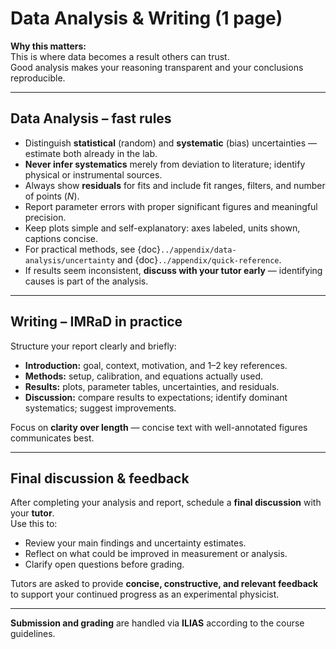 # Data Analysis & Writing (1 page)

**Why this matters:**  
This is where data becomes a result others can trust.  
Good analysis makes your reasoning transparent and your conclusions reproducible.

---

## Data Analysis – fast rules
- Distinguish **statistical** (random) and **systematic** (bias) uncertainties — estimate both already in the lab.  
- **Never infer systematics** merely from deviation to literature; identify physical or instrumental sources.  
- Always show **residuals** for fits and include fit ranges, filters, and number of points (*N*).  
- Report parameter errors with proper significant figures and meaningful precision.  
- Keep plots simple and self-explanatory: axes labeled, units shown, captions concise.  
- For practical methods, see {doc}`../appendix/data-analysis/uncertainty` and {doc}`../appendix/quick-reference`.  
- If results seem inconsistent, **discuss with your tutor early** — identifying causes is part of the analysis.

---

## Writing – IMRaD in practice
Structure your report clearly and briefly:

- **Introduction:** goal, context, motivation, and 1–2 key references.  
- **Methods:** setup, calibration, and equations actually used.  
- **Results:** plots, parameter tables, uncertainties, and residuals.  
- **Discussion:** compare results to expectations; identify dominant systematics; suggest improvements.  

Focus on **clarity over length** — concise text with well-annotated figures communicates best.

---

## Final discussion & feedback
After completing your analysis and report, schedule a **final discussion** with your **tutor**.  
Use this to:
- Review your main findings and uncertainty estimates.  
- Reflect on what could be improved in measurement or analysis.  
- Clarify open questions before grading.

Tutors are asked to provide **concise, constructive, and relevant feedback** to support your continued progress as an experimental physicist.

---

**Submission and grading** are handled via **ILIAS** according to the course guidelines.
